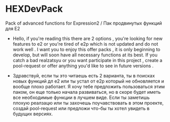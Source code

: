 # HEXDevPack
Pack of advanced functions for Expression2 / Пак продвинутых функций для Е2

* Hello, if you're reading this there are 2 options , you're looking for new features to e2 or you're tired of e2p which is not updated and do not work well .
I want you to enjoy this offer packs , it is only beginning to develop, but will soon have all necessary functions at its best.
If you catch a bad realzatsyu or you want participate in this project , create a pool-request or offer anything you'd like to see in future versions .

* Здравствуй, если ты это читаешь есть 2 варианта, ты в поисках новых функций дл е2 или ты устал от е2p который не обновляется и вообще плохо работает.
Я хочу тебе предложить пользоваться этим паком, он еще только начала развиваться, но в скоре будет иметь все необходимые функции в лучшем виде.
Если ты заметишь плохую реалзацю или ты захочешь поучавствовать в этом проекте, создай pool-request или предложи что-бы ты хотел увидеть в будущих версиях.
